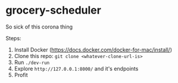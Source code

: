 # grocery-scheduler
So sick of this corona thing

Steps:
1. Install Docker (https://docs.docker.com/docker-for-mac/install/)
2. Clone this repo: `git clone <whatever-clone-url-is>`
3. Run `./dev-run`
4. Explore `http://127.0.0.1:8000/` and it's endpoints
5. Profit
